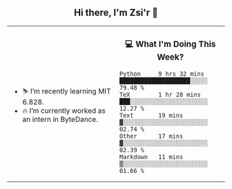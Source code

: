 <h2 align="center"> Hi there, I'm Zsi'r 👋 </h2>

<table>
    <tr>
        <td valign="center" width="50%">
            <ul>
                <li> ⛷️ I’m recently learning MIT 6.828.</li>
                <li> 🔥 I’m currently worked as an intern in ByteDance.</li>
            </ul>
        </td>
       <td valign="top" width="50%">

<h3 align="center"> 💻 What I'm Doing This Week? </h3>

<!--START_SECTION:waka-->
```text
Python     9 hrs 32 mins   ████████████████████░░░░░   79.48 % 
TeX        1 hr 28 mins    ███░░░░░░░░░░░░░░░░░░░░░░   12.27 % 
Text       19 mins         ▓░░░░░░░░░░░░░░░░░░░░░░░░   02.74 % 
Other      17 mins         ▓░░░░░░░░░░░░░░░░░░░░░░░░   02.39 % 
Markdown   11 mins         ▒░░░░░░░░░░░░░░░░░░░░░░░░   01.66 % 
```
<!--END_SECTION:waka-->
</td></tr>
</table>
